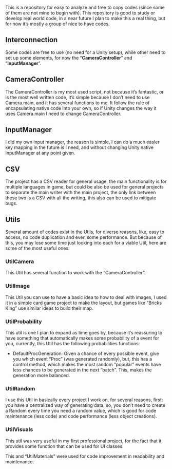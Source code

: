 This is a repository for easy to analyze and free to copy codes (since some of them are not mine to begin with). This repository is good to study or develop real world code, in a near future I plan to make this a real thing, but for now it’s mostly a group of nice to have codes.


## Interconnection

Some codes are free to use (no need for a Unity setup), while other need to set up some elements, for now the “**CameraController**” and “**InputManager**”.


## CameraController

The CameraController is my most used script, not because it’s fantastic, or is the most well written code, it’s simple because I don’t need to use Camera.main, and it has several functions to me. It follow the rule of encapsulating native code into your own, so if Unity changes the way it uses Camera.main I need to change CameraController.


## InputManager

I did my own input manager, the reason is simple, I can do a much easier key mapping in the future is I need, and without changing Unity native InputManager at any point given.


## CSV

The project has a CSV reader for general usage, the main functionality is for multiple languages in game, but could be also be used for general projects to separate the main writer with the main project, the only link between these two is a CSV with all the writing, this also can be used to mitigate bugs.


## Utils

Several amount of codes exist in the Utils, for diverse reasons, like, easy to access, no code duplication and even some performance. But because of this, you may lose some time just looking into each for a viable Util, here are some of the most useful ones:


### UtilCamera

This Util has several function to work with the “CameraController”.


### UtilImage

This Util you can use to have a basic idea to how to deal with images, I used it in a simple card game project to make the layout, but games like “Bricks King” use similar ideas to build their map.


### UtilProbability

This util is one I plan to expand as time goes by, because it’s reassuring to have something that automatically makes some probability of a event for you, currently, this Util has the following probabilities functions:



* DefaultProcGeneration: Given a chance of every possible event, give you which event “Proc” (was generated randomly), but, this has a control method, which makes the most random “popular” events have less chances to be generated in the next “batch”. This, makes the generation more balanced.


### UtilRandom

I use this Util in basically every project I work on, for several reasons, first: you have a centralized way of generating data, so, you don’t need to create a Random every time you need a random value, which is good for code maintenance (less code) and code performance (less object creations).


### UtilVisuals

This util was very useful in my first professional project, for the fact that it provides some function that can be used for UI classes.

This and “UtilMaterials” were used for code improvement in readability and maintenance. 
